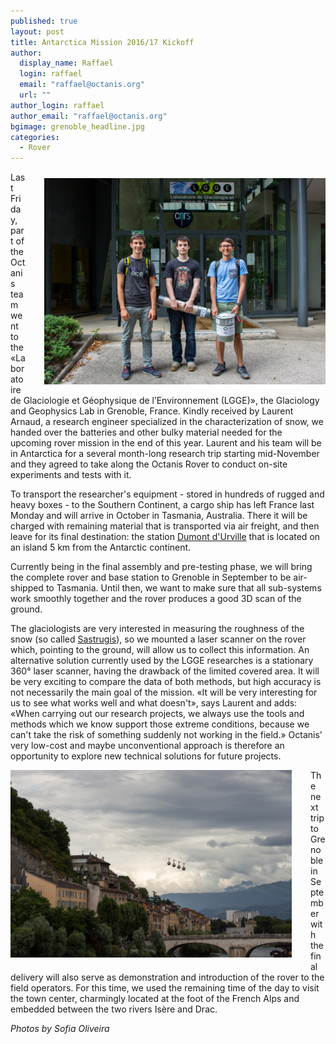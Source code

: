 ```yaml
---
published: true
layout: post
title: Antarctica Mission 2016/17 Kickoff
author: 
  display_name: Raffael
  login: raffael
  email: "raffael@octanis.org"
  url: ""
author_login: raffael
author_email: "raffael@octanis.org"
bgimage: grenoble_headline.jpg
categories: 
  - Rover
---
```

<img src="/img/battery_delivery.jpg" style="float:right; width:450px;margin:10px 0px 10px 30px" />

Last Friday, part of the Octanis team went to the «Laboratoire de Glaciologie et Géophysique de l’Environnement (LGGE)», the Glaciology and Geophysics Lab in Grenoble, France. Kindly received by Laurent Arnaud, a research engineer specialized in the characterization of snow, we handed over the batteries and other bulky material needed for the upcoming rover mission in the end of this year. Laurent and his team will be in Antarctica for a several month-long research trip starting mid-November and they agreed to take along the Octanis Rover to conduct on-site experiments and tests with it. 

To transport the researcher's equipment - stored in hundreds of rugged and heavy boxes - to the Southern Continent, a cargo ship has left France last Monday and will arrive in October in Tasmania, Australia. There it will be charged with remaining material that is  transported via air freight, and then leave for its final destination: the station <a href="http://www.institut-polaire.fr/ipev-en/support-for-science/antarctica/dumont-durville/">Dumont d'Urville</a> that is located on an island 5 km from the Antarctic continent.

Currently being in the final assembly and pre-testing phase, we will bring the complete rover and base station to Grenoble in September to be air-shipped to Tasmania. Until then, we want to make sure that all sub-systems work smoothly together and the rover produces a good 3D scan of the ground. 

The glaciologists are very interested in measuring the roughness of the snow (so called <a href="https://en.wikipedia.org/wiki/Sastrugi">Sastrugis</a>), so we mounted a laser scanner on the rover which, pointing to the ground, will allow us to collect this information. An alternative solution currently used by the LGGE researches is a stationary 360° laser scanner, having the drawback of the limited covered area. It will be very exciting to compare the data of both methods, but high accuracy is not necessarily the main goal of the mission. «It will be very interesting for us to see what works well and what doesn't», says Laurent and adds: «When carrying out our research projects, we always use the tools and methods which we know support those extreme conditions, because we can't take the risk of something suddenly not working in the field.» Octanis' very low-cost and maybe unconventional approach is therefore an opportunity to explore new technical solutions for future projects.



<img src="/img/grenoble.jpg" style="float:left; width:450px;margin:0px 30px 10px 0px" />

The next trip to Grenoble in September with the final delivery will also serve as demonstration and introduction of the rover to the field operators. For this time, we used the remaining time of the day to visit the town center, charmingly located at the foot of the French Alps and embedded between the two rivers Isère and Drac.


<i> Photos by Sofia Oliveira</i>
